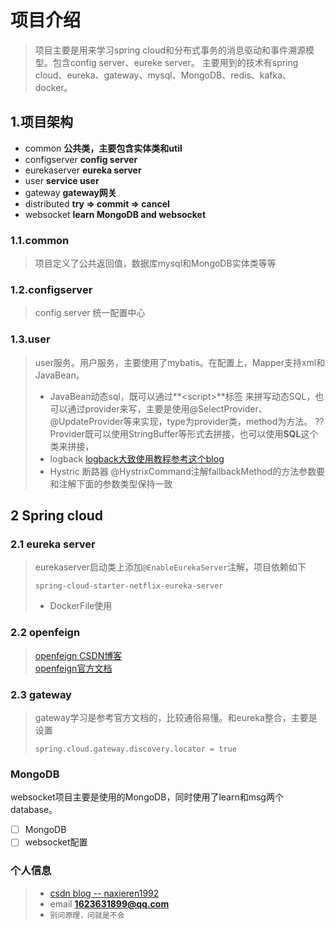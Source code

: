 项目介绍
===
>项目主要是用来学习spring cloud和分布式事务的消息驱动和事件溯源模型。包含config server、eureke server。
主要用到的技术有spring cloud、eureka、gateway、mysql、MongoDB、redis、kafka、
>docker。

## 1.项目架构
* common <strong>公共类，主要包含实体类和util</strong>
* configserver <strong>config server</strong>
* eurekaserver <strong>eureka server</strong>
* user <strong>service user</strong>
* gateway <strong>gateway网关</strong>
* distributed <strong>try => commit => cancel</strong>
* websocket <strong>learn MongoDB and websocket</strong>

### 1.1.common
> 项目定义了公共返回值，数据库mysql和MongoDB实体类等等
### 1.2.configserver
> config server 统一配置中心
### 1.3.user
> user服务。用户服务，主要使用了mybatis。在配置上，Mapper支持xml和JavaBean。<br />
>* JavaBean动态sql，既可以通过**\<script>**标签
>来拼写动态SQL，也可以通过provider来写，主要是使用@SelectProvider、@UpdateProvider等来实现，type为provider类，method为方法。
> ??Provider既可以使用StringBuffer等形式去拼接，也可以使用<strong>SQL</strong>这个类来拼接，
>* logback [logback大致使用教程参考这个blog](https://juejin.im/post/5b128f326fb9a01e8b7814c4#heading-5)
>* Hystric 断路器 @HystrixCommand注解fallbackMethod的方法参数要和注解下面的参数类型保持一致
## 2 Spring cloud
### 2.1 eureka server
> eurekaserver启动类上添加<code>@EnableEurekaServer</code>注解，项目依赖如下
>```
>spring-cloud-starter-netflix-eureka-server
>```
>* DockerFile使用

### 2.2 openfeign
>[openfeign CSDN博客](https://blog.csdn.net/naxieren1992/article/details/100750303) <br />
>[openfeign官方文档](https://cloud.spring.io/spring-cloud-static/spring-cloud-openfeign/2.1.2.RELEASE/multi/multi_spring-cloud-feign.html)

### 2.3 gateway
>gateway学习是参考官方文档的，比较通俗易懂。和eureka整合，主要是设置
>```
>spring.cloud.gateway.discovery.locator = true
>```
### MongoDB
websocket项目主要是使用的MongoDB，同时使用了learn和msg两个database。
-[ ] MongoDB
-[ ] websocket配置

### 个人信息
> * [csdn blog -- naxieren1992](https://blog.csdn.net/naxieren1992)
> * email **1623631899@qq.com**
> * <code>别问原理，问就是不会</code>

